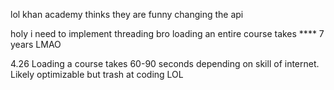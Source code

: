 lol khan academy thinks they are funny changing the api

holy i need to implement threading bro loading an entire course takes **** 7 years LMAO

4.26
Loading a course takes 60-90 seconds depending on skill of internet. Likely optimizable but trash at coding LOL
